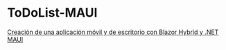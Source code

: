 # ToDoList-MAUI

[Creación de una aplicación móvil y de escritorio con Blazor Hybrid y .NET MAUI](https://learn.microsoft.com/api/achievements/share/es-es/AdrianMesaSacasas-1883/9NET98AU?sharingId=5EADDB25F4A75180)

